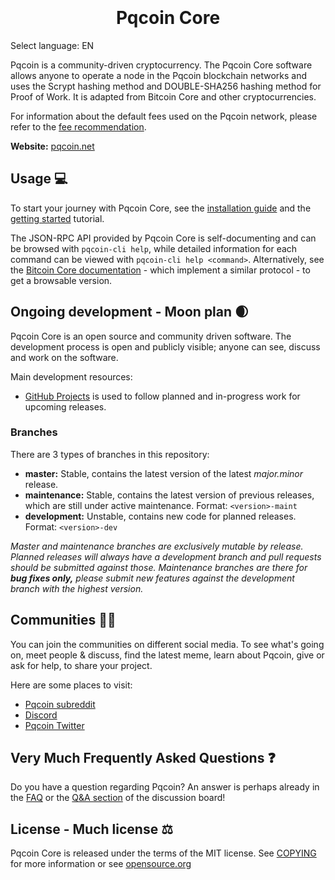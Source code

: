 <h1 align="center">
<br/><br/>
Pqcoin Core
</h1>
<div align="center">


</div>

Select language: EN

Pqcoin is a community-driven cryptocurrency. The Pqcoin Core software allows anyone to operate a node in the Pqcoin blockchain networks and uses the Scrypt hashing method and DOUBLE-SHA256 hashing method for Proof of Work. It is adapted from Bitcoin Core and other cryptocurrencies.

For information about the default fees used on the Pqcoin network, please
refer to the [fee recommendation](./doc/fee-recommendation.md).

**Website:** [pqcoin.net](https://www.pqcoin.net)

## Usage 💻

To start your journey with Pqcoin Core, see the [installation guide](./doc/build-unix.md) and the [getting started](./doc/getting-started.md) tutorial.

The JSON-RPC API provided by Pqcoin Core is self-documenting and can be browsed with `pqcoin-cli help`, while detailed information for each command can be viewed with `pqcoin-cli help <command>`. Alternatively, see the [Bitcoin Core documentation](https://developer.bitcoin.org/reference/rpc/) - which implement a similar protocol - to get a browsable version.

## Ongoing development - Moon plan 🌒

Pqcoin Core is an open source and community driven software. The development
process is open and publicly visible; anyone can see, discuss and work on the
software.

Main development resources:

* [GitHub Projects](https://github.com/pqcoin/pqcoin/projects) is used to
  follow planned and in-progress work for upcoming releases.


### Branches
There are 3 types of branches in this repository:

- **master:** Stable, contains the latest version of the latest *major.minor* release.
- **maintenance:** Stable, contains the latest version of previous releases, which are still under active maintenance. Format: ```<version>-maint```
- **development:** Unstable, contains new code for planned releases. Format: ```<version>-dev```

*Master and maintenance branches are exclusively mutable by release. Planned*
*releases will always have a development branch and pull requests should be*
*submitted against those. Maintenance branches are there for **bug fixes only,***
*please submit new features against the development branch with the highest version.*

## Communities 🚀🍾

You can join the communities on different social media.
To see what's going on, meet people & discuss, find the latest meme, learn
about Pqcoin, give or ask for help, to share your project.

Here are some places to visit:

* [Pqcoin subreddit](https://www.reddit.com/r/pqcoin/)
* [Discord](https://discord.gg/pqcoin)
* [Pqcoin Twitter](https://twitter.com/PQ_coin)

## Very Much Frequently Asked Questions ❓

Do you have a question regarding Pqcoin? An answer is perhaps already in the
[FAQ](doc/FAQ.md) or the
[Q&A section](https://github.com/pqcoin/pqcoin/discussions/categories/q-a)
of the discussion board!

## License - Much license ⚖️
Pqcoin Core is released under the terms of the MIT license. See
[COPYING](COPYING) for more information or see
[opensource.org](https://opensource.org/licenses/MIT)
